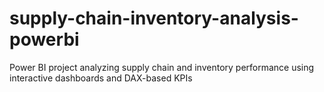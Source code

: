 # supply-chain-inventory-analysis-powerbi
Power BI project analyzing supply chain and inventory performance using interactive dashboards and  DAX-based KPIs
